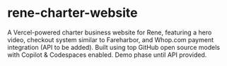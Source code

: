 # rene-charter-website
A Vercel-powered charter business website for Rene, featuring a hero video, checkout system similar to Fareharbor, and Whop.com payment integration (API to be added). Built using top GitHub open source models with Copilot &amp; Codespaces enabled. Demo phase until API provided.
